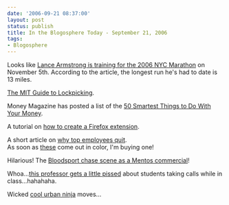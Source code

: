 ```yaml
---
date: '2006-09-21 08:37:00'
layout: post
status: publish
title: In the Blogosphere Today - September 21, 2006
tags:
- Blogosphere
---
```


Looks like [Lance Armstrong is training for the 2006 NYC Marathon](http://breitbart.com/news/2006/09/20/D8K8V9L80.html) on November 5th. According to the article, the longest run he's had to date is 13 miles.  

[The MIT Guide to Lockpicking](http://www.capricorn.org/~akira/home/lockpick/index.html).  

Money Magazine has posted a list of the [50 Smartest Things to Do With Your Money](http://money.cnn.com/magazine/investing/smartest/).  

A tutorial on [how to create a Firefox extension](http://businesslogs.com/technology/firefox_extension_tutorial.php).  

A short article on [why top employees quit](http://dumblittleman.blogspot.com/2006/09/why-top-employees-quit.html).  
As soon as [these](http://www.makezine.com/blog/archive/2006/09/make_on_the_new_sony_prs500_ei.html) come out in color, I'm buying one!  

Hilarious! The [Bloodsport chase scene as a Mentos commercial](http://youtube.com/watch?v=N_IAb_XmVa8)!  

Whoa...[this professor gets a little pissed](http://www.youtube.com/watch?v=hut3VRL5XRE&eurl) about students taking calls while in class...hahahaha.  

Wicked [cool urban ninja](http://youtube.com/watch?v=D2kJZOfq7zk) moves...
